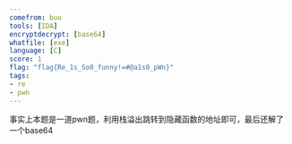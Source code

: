```yaml
---
comefrom: buu
tools: [IDA]
encryptdecrypt: [base64]
whatfile: [exe]
language: [C]
score: 1
flag: "flag{Re_1s_So0_funny!=#@a1s0_pWn}"
tags:
- re
- pwn
---
```


事实上本题是一道pwn题，利用栈溢出跳转到隐藏函数的地址即可，最后还解了一个base64

